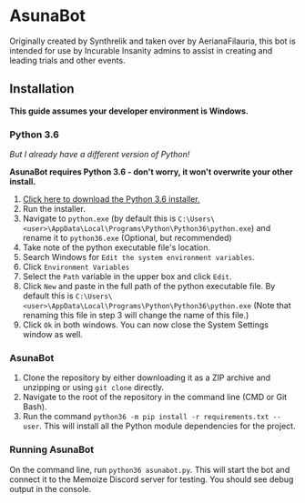 # AsunaBot
Originally created by Synthrelik and taken over by AerianaFilauria, this bot is intended for use by Incurable Insanity admins to assist in creating and leading trials and other events.

## Installation

**This guide assumes your developer environment is Windows.**

### Python 3.6
*But I already have a different version of Python!*

**AsunaBot requires Python 3.6 - don't worry, it won't overwrite your other install.**

1. [Click here to download the Python 3.6 installer.](https://www.python.org/ftp/python/3.6.0/python-3.6.0-amd64.exe)
2. Run the installer.
3. Navigate to `python.exe` (by default this is `C:\Users\<user>\AppData\Local\Programs\Python\Python36\python.exe`) and rename it to `python36.exe` (Optional, but recommended)
4. Take note of the python executable file's location.
5. Search Windows for `Edit the system environment variables`.
6. Click `Environment Variables`
7. Select the `Path` variable in the upper box and click `Edit`.
8. Click `New` and paste in the full path of the python executable file. By default this is `C:\Users\<user>\AppData\Local\Programs\Python\Python36\python.exe` (Note that renaming this file in step 3 will change the name of this file.)
9. Click `Ok` in both windows. You can now close the System Settings window as well.

### AsunaBot
1. Clone the repository by either downloading it as a ZIP archive and unzipping or using `git clone` directly.
2. Navigate to the root of the repository in the command line (CMD or Git Bash).
3. Run the command `python36 -m pip install -r requirements.txt --user`. This will install all the Python module dependencies for the project.


### Running AsunaBot
On the command line, run `python36 asunabot.py`. This will start the bot and connect it to the Memoize Discord server for testing. You should see debug output in the console.
